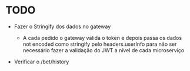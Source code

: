 # TODO
- Fazer o Stringify dos dados no gateway
    - A cada pedido o gateway valida o token e depois passa os dados not encoded como stringify pelo headers.userInfo para não ser necessário fazer a validação do JWT a nível de cada microserviço

- Verificar o /bet/history

